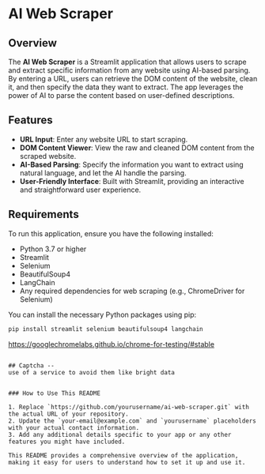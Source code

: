 # AI Web Scraper

## Overview

The **AI Web Scraper** is a Streamlit application that allows users to scrape and extract specific information from any website using AI-based parsing. By entering a URL, users can retrieve the DOM content of the website, clean it, and then specify the data they want to extract. The app leverages the power of AI to parse the content based on user-defined descriptions.

## Features

- **URL Input**: Enter any website URL to start scraping.
- **DOM Content Viewer**: View the raw and cleaned DOM content from the scraped website.
- **AI-Based Parsing**: Specify the information you want to extract using natural language, and let the AI handle the parsing.
- **User-Friendly Interface**: Built with Streamlit, providing an interactive and straightforward user experience.

## Requirements

To run this application, ensure you have the following installed:

- Python 3.7 or higher
- Streamlit
- Selenium
- BeautifulSoup4
- LangChain
- Any required dependencies for web scraping (e.g., ChromeDriver for Selenium)

You can install the necessary Python packages using pip:

```bash
pip install streamlit selenium beautifulsoup4 langchain

```
https://googlechromelabs.github.io/chrome-for-testing/#stable
```

## Captcha --
use of a service to avoid them like bright data


### How to Use This README

1. Replace `https://github.com/yourusername/ai-web-scraper.git` with the actual URL of your repository.
2. Update the `your-email@example.com` and `yourusername` placeholders with your actual contact information.
3. Add any additional details specific to your app or any other features you might have included.

This README provides a comprehensive overview of the application, making it easy for users to understand how to set it up and use it.
